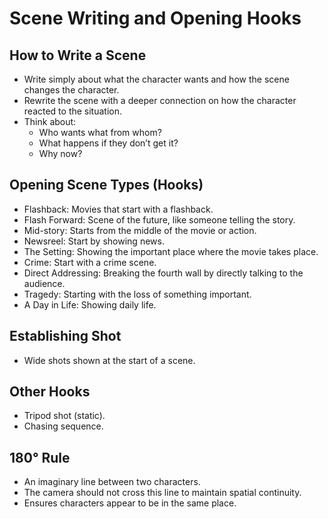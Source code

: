 # Scene Writing and Opening Hooks

## How to Write a Scene
- Write simply about what the character wants and how the scene changes the character.
- Rewrite the scene with a deeper connection on how the character reacted to the situation.
- Think about:
  - Who wants what from whom?
  - What happens if they don’t get it?
  - Why now?

## Opening Scene Types (Hooks)
- Flashback: Movies that start with a flashback.
- Flash Forward: Scene of the future, like someone telling the story.
- Mid-story: Starts from the middle of the movie or action.
- Newsreel: Start by showing news.
- The Setting: Showing the important place where the movie takes place.
- Crime: Start with a crime scene.
- Direct Addressing: Breaking the fourth wall by directly talking to the audience.
- Tragedy: Starting with the loss of something important.
- A Day in Life: Showing daily life.

## Establishing Shot
- Wide shots shown at the start of a scene.

## Other Hooks
- Tripod shot (static).
- Chasing sequence.

## 180° Rule
- An imaginary line between two characters.
- The camera should not cross this line to maintain spatial continuity.
- Ensures characters appear to be in the same place.
